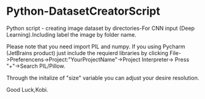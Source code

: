# Python-DatasetCreatorScript
Python script - creating image dataset by directories-For CNN input (Deep Learning).Including label the image by folder name.

Please note that you need import PIL and numpy. If you using Pycharm (JetBrains product) just include the requierd libraries by clicking File->Preferencens->Project:"YourProjectName"->Project Interpreter-> Press "+"->Search PIL/Pillow. 

Through the initalize of "size" variable you can adjust your desire resolution. 

Good Luck,Kobi.
